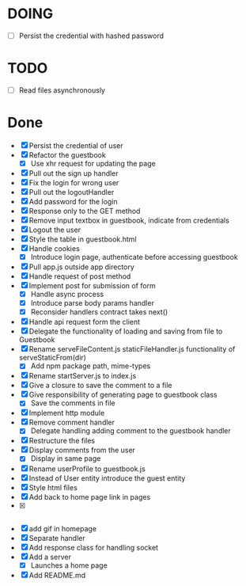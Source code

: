# DOING

  - [ ] Persist the credential with hashed password


# TODO

  - [ ] Read files asynchronously
  
# Done

  - [x] Persist the credential of user
  - [x] Refactor the guestbook 
    - [x] Use xhr request for updating the page
  - [x] Pull out the sign up handler
  - [x] Fix the login for wrong user
  - [x] Pull out the logoutHandler
  - [x] Add password for the login
  - [x] Response only to the GET method
  - [x] Remove input textbox in guestbook, indicate from credentials
  - [x] Logout the user
  - [x] Style the table in guestbook.html
  - [x] Handle cookies
    - [x] Introduce login page, authenticate before accessing guestbook
  - [x] Pull app.js outside app directory
  - [x] Handle request of post method
  - [x] Implement post for submission of form
    - [x] Handle async process
    - [x] Introduce parse body params handler
    - [x] Reconsider handlers contract takes next()
  - [x] Handle api request form the client
  - [x] Delegate the functionality of loading and saving from file to Guestbook
  - [x] Rename serveFileContent.js staticFileHandler.js functionality of serveStaticFrom(dir)
    - [x] Add npm package path, mime-types
  - [x] Rename startServer.js to index.js
  - [x] Give a closure to save the comment to a file
  - [x] Give responsibility of generating page to guestbook class
    - [x] Save the comments in file
  - [x] Implement http module
  - [x] Remove comment handler
    - [x] Delegate handling adding comment to the guestbook handler
  - [x] Restructure the files
  - [x] Display comments from the user
    - [x] Display in same page
  - [x] Rename userProfile to guestbook.js
  - [x] Instead of User entity introduce the guest entity
  - [x] Style html files
  - [x] Add back to home page link in pages
  - [x] ~~~Serve file in the server~~~
  - [x] add gif in homepage
  - [x] Separate handler
  - [x] Add response class for handling socket
  - [x] Add a server
    - [x] Launches a home page
- [x] Add README.md
